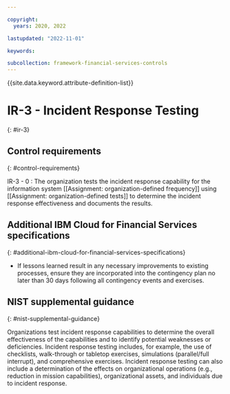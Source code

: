 ```yaml
---

copyright:
  years: 2020, 2022

lastupdated: "2022-11-01"

keywords:

subcollection: framework-financial-services-controls
---
```


{{site.data.keyword.attribute-definition-list}}

               
# IR-3 - Incident Response Testing
{: #ir-3}

## Control requirements
{: #control-requirements}

IR-3 - 0
    : The organization tests the incident response capability for the information system [[Assignment: organization-defined frequency]] using [[Assignment: organization-defined tests]] to determine the incident response effectiveness and documents the results.

## Additional IBM Cloud for Financial Services specifications
{: #additional-ibm-cloud-for-financial-services-specifications}

- If lessons learned result in any necessary improvements to existing processes, ensure they are incorporated into the contingency plan no later than 30 days following all contingency events and exercises.

## NIST supplemental guidance
{: #nist-supplemental-guidance}

Organizations test incident response capabilities to determine the overall effectiveness of the capabilities and to identify potential weaknesses or deficiencies. Incident response testing includes, for example, the use of checklists, walk-through or tabletop exercises, simulations (parallel/full interrupt), and comprehensive exercises. Incident response testing can also include a determination of the effects on organizational operations (e.g., reduction in mission capabilities), organizational assets, and individuals due to incident response.





